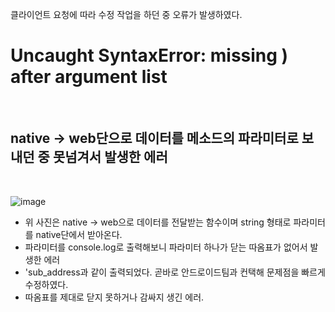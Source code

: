 클라이언트 요청에 따라 수정 작업을 하던 중 오류가 발생하였다.

# Uncaught SyntaxError: missing ) after argument list

<br>

  ## native -> web단으로 데이터를 메소드의 파라미터로 보내던 중 못넘겨서 발생한 에러
  
  <br>
  
  ![image](https://user-images.githubusercontent.com/94499416/163940242-5fd4675c-0d2c-415b-83f4-0442a79c33dd.png)
  
  * 위 사진은 native -> web으로 데이터를 전달받는 함수이며 string 형태로 파라미터를 native단에서 받아온다.
  * 파라미터를 console.log로 출력해보니 파라미터 하나가 닫는 따옴표가 없어서 발생한 에러
  * 'sub_address과 같이 출력되었다. 곧바로 안드로이드팀과 컨택해 문제점을 빠르게 수정하였다.
  * 따옴표를 제대로 닫지 못하거나 감싸지  생긴 에러.
